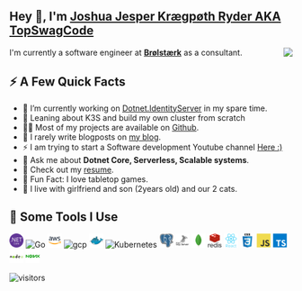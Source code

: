 <h2>Hey 👋, I'm <a href="https://TopSwagCode.Com/">Joshua Jesper Krægpøth Ryder AKA TopSwagCode</a></h2>
<p>I'm currently a software engineer at <strong><a href="https://www.broelstaerk.dk/">Brølstærk</a></strong> as a consultant.
<img align="right" src="https://media1.giphy.com/media/13HgwGsXF0aiGY/giphy.gif" />
<h2>⚡️ A Few Quick Facts</h2>
<ul>
<li>🔭 I’m currently working on <a href="https://github.com/TopSwagCode/Dotnet.IdentityServer">Dotnet.IdentityServer</a> in my spare time.</li>
<li>🧐 Leaning about K3S and build my own cluster from scratch </li>
<li>👨‍💻 Most of my projects are available on <a href="https://github.com/TopSwagCode">Github</a>.</li>
<li>📝 I rarely write blogposts on <a href="https://topswagcode.com">my blog</a>.</li>
<li>⚡ I am trying to start a Software development Youtube channel <a href="https://www.youtube.com/channel/UCOb2ob2I2Vu23JNlT5xoFZA/videos">Here :)</a></li>
<li>💬 Ask me about <strong>Dotnet Core, Serverless, Scalable systems</strong>.</li>
<li>📙 Check out my <a href="https://www.topswagcode.com/cv/">resume</a>.</li>
<li>🎉 Fun Fact: I love tabletop games.</li>
<li>👯 I live with girlfriend and son (2years old) and our 2 cats.</li>
</ul>

<h2>🚀 Some Tools I Use</h2>
<p align="left">

<img src="https://raw.githubusercontent.com/devicons/devicon/master/icons/dotnetcore/dotnetcore-original.svg" alt=".NET" width="25" height="25" />
<img src="https://cdn.jsdelivr.net/gh/devicons/devicon/icons/go/go-original.svg" alt="Go" width="25" height="25" />
<img src="https://raw.githubusercontent.com/github/explore/80688e429a7d4ef2fca1e82350fe8e3517d3494d/topics/aws/aws.png" alt="aws" width="25" height="25" />
<img src="https://www.vectorlogo.zone/logos/google_cloud/google_cloud-icon.svg" alt="gcp" width="25" height="25" />
<img src="https://raw.githubusercontent.com/devicons/devicon/master/icons/docker/docker-original.svg" alt="Docker" width="25" height="25" />
<img src="https://www.vectorlogo.zone/logos/kubernetes/kubernetes-icon.svg" alt="Kubernetes" width="25" height="25" />
<img src="https://raw.githubusercontent.com/devicons/devicon/master/icons/postgresql/postgresql-original.svg" alt="postgres" width="25" height="25" />
<img src="https://raw.githubusercontent.com/devicons/devicon/master/icons/microsoftsqlserver/microsoftsqlserver-plain-wordmark.svg" alt="mssql" width="25" height="25" />
<img src="https://raw.githubusercontent.com/devicons/devicon/master/icons/mongodb/mongodb-original.svg" alt="mongodb" width="25" height="25" />
<img src="https://raw.githubusercontent.com/devicons/devicon/master/icons/redis/redis-original-wordmark.svg" alt="redis" width="25" height="25" />
<img src="https://raw.githubusercontent.com/devicons/devicon/master/icons/react/react-original-wordmark.svg" alt="react" width="25" height="25" />
<img src="https://raw.githubusercontent.com/devicons/devicon/master/icons/css3/css3-original-wordmark.svg" alt="css3" width="25" height="25" />
<img src="https://raw.githubusercontent.com/devicons/devicon/master/icons/javascript/javascript-original.svg" alt="javascript" width="25" height="25" />
<img src="https://raw.githubusercontent.com/devicons/devicon/master/icons/typescript/typescript-original.svg" alt="typescript" width="25" height="25" />
<img src="https://raw.githubusercontent.com/devicons/devicon/master/icons/nodejs/nodejs-original-wordmark.svg" alt="nodejs" width="25" height="25" />
<img src="https://raw.githubusercontent.com/devicons/devicon/master/icons/nginx/nginx-original.svg" alt="nginx" width="25" height="25" />
</p>
<p><img src="https://visitor-badge.glitch.me/badge?page_id=topswagcode.topswagcode" alt="visitors"></p>